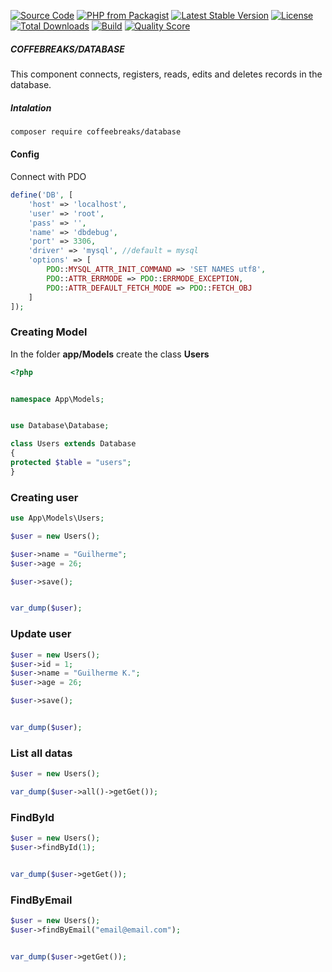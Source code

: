 
[![Source Code](http://img.shields.io/badge/source-coffeebreaks/database-blue.svg?style=flat-square)](https://github.com/Guilherme-fagundes/database)
[![PHP from Packagist](https://img.shields.io/packagist/php-v/coffeebreaks/database.svg?style=flat-square)](https://packagist.org/packages/coffeebreaks/database)
[![Latest Stable Version](https://poser.pugx.org/coffeebreaks/database/v)](//packagist.org/packages/coffeebreaks/database)
[![License](https://poser.pugx.org/coffeebreaks/database/license)](//packagist.org/packages/coffeebreaks/database)
[![Total Downloads](https://poser.pugx.org/coffeebreaks/database/downloads)](//packagist.org/packages/coffeebreaks/database)
[![Build](https://img.shields.io/scrutinizer/build/g/Guilherme-fagundes/database.svg?style=flat-square)](https://scrutinizer-ci.com/g/Guilherme-fagundes/database)
[![Quality Score](https://img.shields.io/scrutinizer/g/Guilherme-fagundes/database.svg?style=flat-square)](https://scrutinizer-ci.com/g/Guilherme-fagundes/database)


##### COFFEBREAKS/DATABASE

<p>
This component connects, registers, reads, edits and deletes records in the database.</p>

##### Intalation

```bash
composer require coffeebreaks/database
```


#### Config

<p>Connect with PDO</p>

```php
define('DB', [
    'host' => 'localhost',
    'user' => 'root',
    'pass' => '',
    'name' => 'dbdebug',
    'port' => 3306,
    'driver' => 'mysql', //default = mysql
    'options' => [
        PDO::MYSQL_ATTR_INIT_COMMAND => 'SET NAMES utf8',
        PDO::ATTR_ERRMODE => PDO::ERRMODE_EXCEPTION,
        PDO::ATTR_DEFAULT_FETCH_MODE => PDO::FETCH_OBJ
    ]
]);
```

### Creating Model
<p>In the folder <b>app/Models</b> create the class <b>Users</b></p>

```php
<?php


namespace App\Models;


use Database\Database;

class Users extends Database
{
protected $table = "users";
}
```

### Creating user

```php
use App\Models\Users;

$user = new Users();

$user->name = "Guilherme";
$user->age = 26;

$user->save();


var_dump($user);
```

### Update user

```php
$user = new Users();
$user->id = 1;
$user->name = "Guilherme K.";
$user->age = 26;

$user->save();


var_dump($user);
```

### List all datas

```php
$user = new Users();

var_dump($user->all()->getGet());
```

### FindById

```php
$user = new Users();
$user->findById(1);


var_dump($user->getGet());
```

### FindByEmail

```php
$user = new Users();
$user->findByEmail("email@email.com");


var_dump($user->getGet());
```